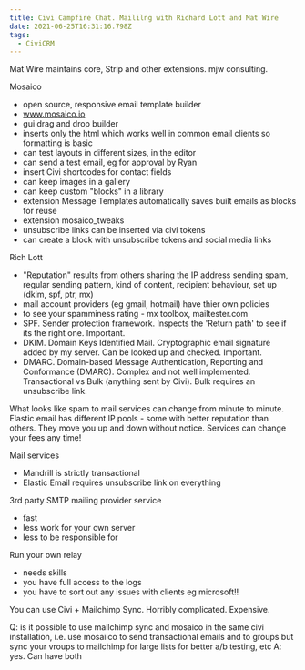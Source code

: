 ```yaml
---
title: Civi Campfire Chat. Maililng with Richard Lott and Mat Wire
date: 2021-06-25T16:31:16.798Z
tags:
  - CiviCRM
---
```

Mat Wire maintains core, Strip and other extensions. mjw consulting.

Mosaico
- open source, responsive email template builder
- www.mosaico.io
- gui drag and drop builder
- inserts only the html which works well in common email clients so formatting is basic
- can test layouts in different sizes, in the editor
- can send a test email, eg for approval by Ryan
- insert Civi shortcodes for contact fields
- can keep images in a gallery
- can keep custom "blocks" in a library
- extension Message Templates automatically saves built emails as blocks for reuse
- extension mosaico_tweaks
- unsubscribe links can be inserted via civi tokens
- can create a block with unsubscribe tokens and social media links

Rich Lott
- "Reputation" results from others sharing the IP address sending spam, regular sending pattern, kind of content, recipient behaviour, set up (dkim, spf, ptr, mx)
- mail account providers (eg gmail, hotmail) have thier own policies
- to see your spamminess rating - mx toolbox, mailtester.com
- SPF. Sender protection framework. Inspects the 'Return path' to see if its the right one. Important.
- DKIM. Domain Keys Identified Mail. Cryptographic email signature added by my server. Can be looked up and checked. Important.
- DMARC. Domain-based Message Authentication, Reporting and Conformance (DMARC). Complex and not well implemented.
Transactional vs Bulk (anything sent by Civi). Bulk requires an unsubscribe link.

What looks like spam to mail services can change from minute to minute.
Elastic email has different IP pools - some with better reputation than others. They move you up and down without notice.
Services can change your fees any time!

Mail services
- Mandrill is strictly transactional
- Elastic Email requires unsubscribe link on everything

3rd party SMTP mailing provider service
- fast
- less work for your own server
- less to be responsible for

Run your own relay
- needs skills
- you have full access to the logs
- you have to sort out any issues with clients eg microsoft!!

You can use Civi + Mailchimp Sync. Horribly complicated. Expensive.

Q: is it possible to use mailchimp sync and mosaico in the same civi installation, i.e. use mosaiico to send transactional emails and to groups but sync your vroups to mailchimp for large lists for better a/b testing, etc
A: yes. Can have both

